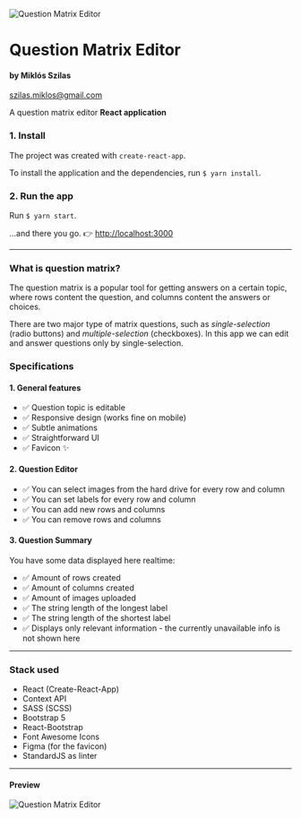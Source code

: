 ![Question Matrix Editor](https://lh3.googleusercontent.com/aRdlcPxn_EqN6Yu27MY7PnTXIsXmZwsQxvDVCOb8BzObjMomog0SedOwFl8HljNxsRmxEV7CmqO7XcHbNQGLowS9S3ucLyatLTEYJB4yH8l-DqRRqH0ZyjT8wdX2VsBEtP_50OiQKOeqftotaXL2WvzdEPRwkfBk_v9bSnX2ZDm6k6TfYyf1jJNeRjVTPGq0c8Idq_1n64Y-GISvLMRmJloIDxTUqLX3wukWfvdtJLlN5F0QiSKnBDnSGNWGSo2EB-WZQk34O2XuypWkvc4wT7VMjmeKuelIivbE687xMBJYm_W5QRqMFJ9AO_Ieci2Gote5y3CnAuvE8R-tqsBJzhmoiqXuqa5pUcLsn8lsG6j-G3PM1WLLSDo2rhN_w_Db24ZecRyOda_tNaRSMVMGDtvaTTfKt4rajipGVT4txk2ugc4mMMmX53feguYtQukFJs9iHzYScMQYE4jnsqQd8H9oWYCCwAivfaOWwFoQjCN1eD0RvfuMneEevTrsXmo_Dt-EE-t4-JX9GlPsgLVCCSSt98sGSyrbVv0ajfKF2p7b_QTzj1_jovlpweOMA-biGg_U4ic8YbSV0xaO-rQyt-7WB2KcCNS_L316kiUP4HmnlYNK8KOhdjjCdbVF8gNEvXfdmxdUtMcIIauPnDxM3vrZ2mZ778c9eDeaSgq1SLdB1cKVeJitr2tNBczGLCE0EX3CuLbHTnt-Ws_7GbBXJ42QWA=s96-no?authuser=0)
# Question Matrix Editor  
#### by Miklós Szilas 
[szilas.miklos@gmail.com](mailto:szilas.miklos@gmail.com)

A question matrix editor **React application**

### 1. Install
The project was created with `create-react-app`.

To install the application and the dependencies, run  `$ yarn install`.



### 2. Run the app
Run `$ yarn start`.

...and there you go. 👉 [http://localhost:3000](http://localhost:3000)

***
### What is question matrix?

The question matrix is a popular tool for getting answers on a certain topic, 
where rows content the question, and columns content the answers or choices.

There are two major type of matrix questions, such as _single-selection_ (radio buttons) and 
_multiple-selection_ (checkboxes). In this app we can edit and answer questions only by 
single-selection.

### Specifications

#### 1. General features
- ✅ Question topic is editable
- ✅ Responsive design (works fine on mobile)
- ✅ Subtle animations
- ✅ Straightforward UI
- ✅ Favicon ✨

#### 2. Question Editor
- ✅ You can select images from the hard drive for every row and column
- ✅ You can set labels for every row and column
- ✅ You can add new rows and columns
- ✅ You can remove rows and columns

#### 3. Question Summary
You have some data displayed here realtime:
- ✅ Amount of rows created
- ✅ Amount of columns created
- ✅ Amount of images uploaded
- ✅ The string length of the longest label
- ✅ The string length of the shortest label
- ✅ Displays only relevant information - the currently unavailable info is not shown here

***
### Stack used
- React (Create-React-App)
- Context API
- SASS (SCSS)
- Bootstrap 5
- React-Bootstrap
- Font Awesome Icons
- Figma (for the favicon)
- StandardJS as linter

***

#### Preview

![Question Matrix Editor  ](https://lh3.googleusercontent.com/EoVeCLwDhR5hMPvpllLZLH9P0uwIgVStMLQ2JM0pXlB0ovpj94Nr1el35zLjocPT8TPnWDL7cI8IAVfi0Ur09YGxMHGl_eeXP-jDkublxDVk36pHqShK9Piglfq4oRPUJimwTI2kTnrlBX_684Au5-kefMOLo14P_NZ-KqUFZ79YsGHYT1W7iRub0SxA606GUKeeqfQdEIWrgokiRUwqGOR_HMWZP7Ek5XbuoFh7DnF6bFGAes6_wuYfVEtG-GHNxYwMIeF8O_fMhUvNnA6Y0_vxWHtTj30e4rZNk1thvHjkH6SFg2UYroBjUaSGc4Mwk0A0iKhitQ7ktyRsj8xUwY7u0TNrppvaZsEoE5s1I1zBH4R6Du3AtJG26XTSC1foUmZvk4mWtx0waayBSmvfeVe8bgGiJ8Hqw1etSSJrGQNx1aVcEPmDGs2vupA7gE0PdOEhlCgFYViHXoDN52Z_wqGlkqovIDAV_WnMMKy20nxqmDKmsxt7KKZrIjEJGJ2rKAjHqpaXeuAvPMk33uYFIhF8aLfwaytr_VaGfsYgQZCnSjUAwnZiJXrWwsiKv7l_KpKosZ06Rne6iYpfbcdYgC5nEY1SbeWWdBZ5qbHGuiqAvhCIwsgfT0hWegUBOLZ1fZmkWsjCZ_9Io1vN8kbaBC5Xe66zRMmE7KQ5YBr7SeR-hKBtRbEf3RcZAJGYiLKB1rszLPrsQqC-8uyUPpl54ho2Kg=w1513-h886-no?authuser=0)


